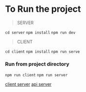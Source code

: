 # To Run the project

> SERVER

`cd server`
`npm install`
`npm run dev`

> CLIENT

`cd client`
`npm install`
`npm run serve`

### Run from project directory

`npm run client`
`npm run server`

[client server](http://localhost:8080)
[api server](http://localhost:3500)